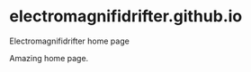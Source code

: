 # electromagnifidrifter.github.io
Electromagnifidrifter home page

Amazing home page.  

  
  
  
      
      
            
    
        

          

  
  
    

        
  

    
    
    

  
  



    
  

  

  
    
  
  


    
    





    
  

  
  
  

  
  


     









  










